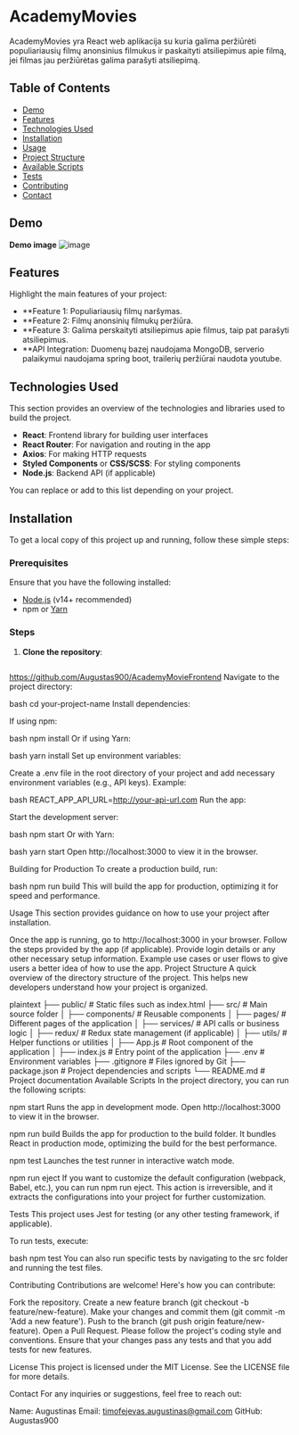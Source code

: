 
# AcademyMovies

AcademyMovies yra React web aplikacija su kuria galima peržiūrėti populiariausių filmų anonsinius filmukus ir paskaityti atsiliepimus apie filmą, jei filmas jau peržiūrėtas galima parašyti atsiliepimą.

## Table of Contents

- [Demo](#demo)
- [Features](#features)
- [Technologies Used](#technologies-used)
- [Installation](#installation)
- [Usage](#usage)
- [Project Structure](#project-structure)
- [Available Scripts](#available-scripts)
- [Tests](#tests)
- [Contributing](#contributing)
- [Contact](#contact)

## Demo

**Demo image**
![image](https://github.com/user-attachments/assets/efa4469e-32a1-4444-a080-88e4bd6ab759)

## Features

Highlight the main features of your project:
- **Feature 1: Populiariausių filmų naršymas.
- **Feature 2:  Filmų anonsinių filmukų peržiūra.
- **Feature 3: Galima perskaityti atsiliepimus apie filmus, taip pat parašyti atsiliepimus.
- **API Integration: Duomenų bazej naudojama MongoDB, serverio palaikymui naudojama spring boot, trailerių peržiūrai naudota youtube.


## Technologies Used

This section provides an overview of the technologies and libraries used to build the project.

- **React**: Frontend library for building user interfaces
- **React Router**: For navigation and routing in the app
- **Axios**: For making HTTP requests
- **Styled Components** or **CSS/SCSS**: For styling components
- **Node.js**: Backend API (if applicable)


You can replace or add to this list depending on your project.

## Installation

To get a local copy of this project up and running, follow these simple steps:

### Prerequisites

Ensure that you have the following installed:

- [Node.js](https://nodejs.org/en/download/) (v14+ recommended)
- npm or [Yarn](https://classic.yarnpkg.com/en/docs/install/)

### Steps

1. **Clone the repository**:

   ```bash
https://github.com/Augustas900/AcademyMovieFrontend
Navigate to the project directory:

bash
cd your-project-name
Install dependencies:

If using npm:

bash
npm install
Or if using Yarn:

bash
yarn install
Set up environment variables:

Create a .env file in the root directory of your project and add necessary environment variables (e.g., API keys). Example:

bash
REACT_APP_API_URL=http://your-api-url.com
Run the app:

Start the development server:

bash
npm start
Or with Yarn:

bash
yarn start
Open http://localhost:3000 to view it in the browser.

Building for Production
To create a production build, run:

bash
npm run build
This will build the app for production, optimizing it for speed and performance.

Usage
This section provides guidance on how to use your project after installation.

Once the app is running, go to http://localhost:3000 in your browser.
Follow the steps provided by the app (if applicable).
Provide login details or any other necessary setup information.
Example use cases or user flows to give users a better idea of how to use the app.
Project Structure
A quick overview of the directory structure of the project. This helps new developers understand how your project is organized.

plaintext
├── public/                # Static files such as index.html
├── src/                   # Main source folder
│   ├── components/        # Reusable components
│   ├── pages/             # Different pages of the application
│   ├── services/          # API calls or business logic
│   ├── redux/             # Redux state management (if applicable)
│   ├── utils/             # Helper functions or utilities
│   ├── App.js             # Root component of the application
│   ├── index.js           # Entry point of the application
├── .env                   # Environment variables
├── .gitignore             # Files ignored by Git
├── package.json           # Project dependencies and scripts
└── README.md              # Project documentation
Available Scripts
In the project directory, you can run the following scripts:

npm start
Runs the app in development mode. Open http://localhost:3000 to view it in the browser.

npm run build
Builds the app for production to the build folder. It bundles React in production mode, optimizing the build for the best performance.

npm test
Launches the test runner in interactive watch mode.

npm run eject
If you want to customize the default configuration (webpack, Babel, etc.), you can run npm run eject. This action is irreversible, and it extracts the configurations into your project for further customization.

Tests
This project uses Jest for testing (or any other testing framework, if applicable).

To run tests, execute:

bash
npm test
You can also run specific tests by navigating to the src folder and running the test files.

Contributing
Contributions are welcome! Here's how you can contribute:

Fork the repository.
Create a new feature branch (git checkout -b feature/new-feature).
Make your changes and commit them (git commit -m 'Add a new feature').
Push to the branch (git push origin feature/new-feature).
Open a Pull Request.
Please follow the project's coding style and conventions. Ensure that your changes pass any tests and that you add tests for new features.

License
This project is licensed under the MIT License. See the LICENSE file for more details.

Contact
For any inquiries or suggestions, feel free to reach out:

Name: Augustinas
Email: timofejevas.augustinas@gmail.com
GitHub: Augustas900

